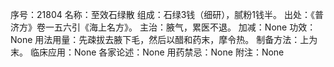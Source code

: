 序号：21804
名称：至效石绿散
组成：石绿3钱（细研），腻粉1钱半。
出处：《普济方》卷一五六引《海上名方》。
主治：腋气，累医不退。
加减：None
功效：None
用法用量：先疎拔去腋下毛，然后以醋和药末，摩令热。
制备方法：上为末。
临床应用：None
各家论述：None
用药禁忌：None
附注：None
